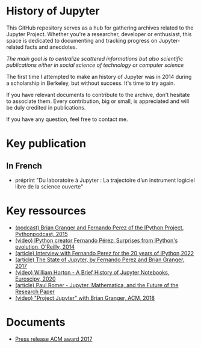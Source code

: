 # History of Jupyter

This GitHub repository serves as a hub for gathering archives related to the Jupyter Project. Whether you're a researcher, developer or enthusiast, this space is dedicated to documenting and tracking progress on Jupyter-related facts and anecdotes.

*The main goal is to centralize scattered informations but also scientific publications either in social science of technology or computer science*

The first time I attempted to make an history of Jupyter was in 2014 during a scholarship in Berkeley, but without success. It's time to try again.

If you have relevant documents to contribute to the archive, don't hesitate to associate them. Every contribution, big or small, is appreciated and will be duly credited in publications.

If you have any question, feel free to contact me.

# Key publication

## In French

- préprint "Du laboratoire à Jupyter : La trajectoire d’un instrument logiciel libre de la science ouverte"

# Key ressources

- [(podcast) Brian Granger and Fernando Perez of the IPython Project, Pythonpodcast, 2015](https://www.pythonpodcast.com/episode-10-brian-granger-and-fernando-perez-of-the-ipython-project)
- [(video) IPython creator Fernando Pérez: Surprises from IPython's evolution, O'Reilly, 2014](https://www.youtube.com/watch?v=g8xQRI3E8r8&ab_channel=O%27Reilly)
- [(article) Interview with Fernando Perez for the 20 years of IPython,2022](https://data.berkeley.edu/news/project-jupyter-celebrates-20-years-fernando-perez-reflects-how-it-started-open-sciences )
- [(article) The State of Jupyter, by Fernando Perez and Brian Granger, 2017](https://www.oreilly.com/radar/the-state-of-jupyter/)
- [(video) William Horton - A Brief History of Jupyter Notebooks, Euroscipy, 2020](https://www.youtube.com/watch?v=kFhhCOeYcGw&ab_channel=EuroPythonConference)
- [(article) Paul Romer - Jupyter, Mathematica, and the Future of the Research Paper](https://paulromer.net/jupyter-mathematica-and-the-future-of-the-research-paper/)
- [(video) "Project Jupyter" with Brian Granger, ACM, 2018](https://www.youtube.com/watch?v=OVvC6O-i6fc)

# Documents

- [Press release ACM award 2017](https://awards.acm.org/binaries/content/assets/press-releases/2018/may/technical-awards-2017.pdf)
